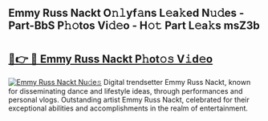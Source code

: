 ## Emmy Russ Nackt O𝚗𝚕yf𝚊ns L𝚎a𝚔ed N𝚞𝚍es - Part-BbS P𝚑𝚘tos Vi𝚍𝚎o - H𝚘𝚝 Part L𝚎a𝚔s msZ3b

# <h2><a href="http://kf0mtq.oniu.top/?m=Emmy+Russ+Nackt">🔗👉 🔴 Emmy Russ Nackt P𝚑ot𝚘𝚜 V𝚒d𝚎o</a></h2>

[![Emmy Russ Nackt Nu𝚍e𝚜](https://i.imgur.com/0qMVB7G.gif)](http://kf0mtq.oniu.top/?m=Emmy+Russ+Nackt)
Digital trendsetter Emmy Russ Nackt, known for disseminating dance and lifestyle ideas, through performances and personal vlogs. Outstanding artist Emmy Russ Nackt, celebrated for their exceptional abilities and accomplishments in the realm of entertainment.  
